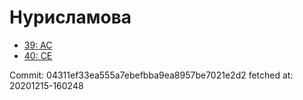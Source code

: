 # Нурисламова
- [39: AC](39.md)
- [40: CE](40.md)

Commit: 04311ef33ea555a7ebefbba9ea8957be7021e2d2
 fetched at: 20201215-160248
